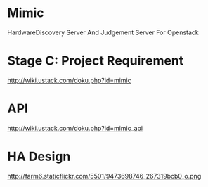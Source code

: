 Mimic
======

HardwareDiscovery Server And Judgement Server For Openstack

Stage C: Project Requirement
=====
http://wiki.ustack.com/doku.php?id=mimic

API
=====
http://wiki.ustack.com/doku.php?id=mimic_api

HA Design
=====
http://farm6.staticflickr.com/5501/9473698746_267319bcb0_o.png
